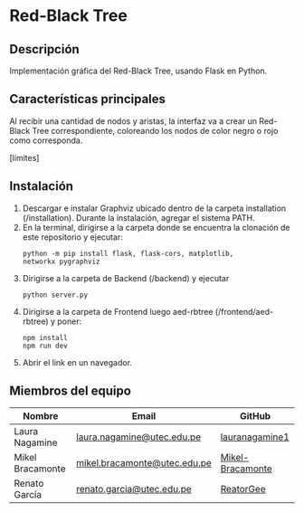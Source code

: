 # Red-Black Tree

## Descripción
Implementación gráfica del Red-Black Tree, usando Flask en Python.

## Características principales
Al recibir una cantidad de nodos y aristas, la interfaz va a crear un Red-Black Tree correspondiente, coloreando los nodos de color negro o rojo como corresponda.

[límites]

## Instalación

1. Descargar e instalar Graphviz ubicado dentro de la carpeta installation (/installation). Durante la instalación, agregar el sistema PATH.
2. En la terminal, dirigirse a la carpeta donde se encuentra la clonación de este repositorio y ejecutar:
   ```
   python -m pip install flask, flask-cors, matplotlib, networkx pygraphviz
4. Dirigirse a la carpeta de Backend (/backend) y ejecutar
   ```
   python server.py
6. Dirigirse a la carpeta de Frontend luego  aed-rbtree (/frontend/aed-rbtree) y poner:
   ```
   npm install
   npm run dev
   ```
7. Abrir el link en un navegador.

## Miembros del equipo 

| Nombre              | Email                          | GitHub    |
|---------------------|--------------------------------|----------------|
| Laura Nagamine      | laura.nagamine@utec.edu.pe     | [lauranagamine1](https://github.com/lauranagamine1) |
| Mikel Bracamonte    | mikel.bracamonte@utec.edu.pe   | [Mikel-Bracamonte](https://github.com/Mikel-Bracamonte) |
| Renato García       | renato.garcia@utec.edu.pe       | [ReatorGee](https://github.com/ReatorGee) |

